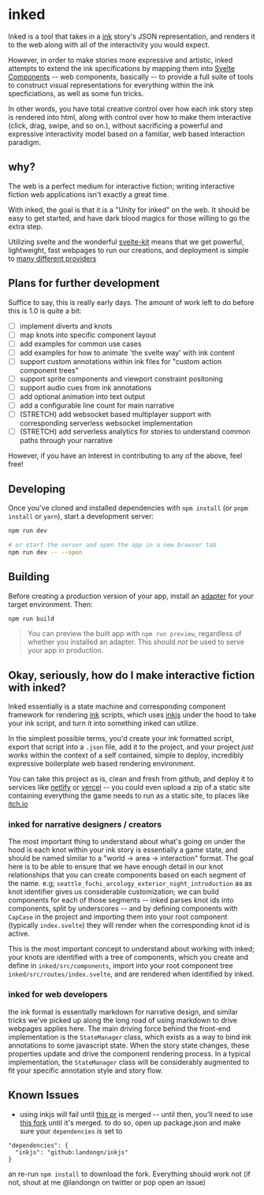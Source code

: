 # inked
Inked is a tool that takes in a [ink](https://www.inklestudios.com/ink/) story's JSON representation, and renders it to the web along with all of the interactivity you would expect. 

However, in order to make stories more expressive and artistic, inked attempts to extend the ink specifications by mapping them into [Svelte Components](https://svelte.dev) -- web components, basically -- to provide a full suite of tools to construct visual representations for everything within the ink specficiations, as well as some fun tricks. 

In other words, you have total creative control over how each ink story step is rendered into html, along with control over how to make them interactive (click, drag, swipe, and so on.), without sacrificing a powerful and expressive interactivity model based on a familiar, web based interaction paradigm.

## why?
The web is a perfect medium for interactive fiction; writing interactive fiction web applications isn't exactly a great time. 

With inked, the goal is that it is a "Unity for inked" on the web.  It should be easy to get started, and have dark blood magics for those willing to go the extra step.  

Utilizing svelte and the wonderful [svelte-kit](https://kit.svelte.dev) means that we get powerful, lightweight, fast webpages to run our creations, and deployment is simple to [many different providers](https://kit.svelte.dev/docs#adapters)

## Plans for further development
Suffice to say, this is really early days.  The amount of work left to do before this is 1.0 is quite a bit:
- [ ] implement diverts and knots
- [ ] map knots into specific component layout 
- [ ] add examples for common use cases
- [ ] add examples for how to animate 'the svelte way' with ink content
- [ ] support custom annotations within ink files for "custom action component trees"
- [ ] support sprite components and viewport constraint positoning
- [ ] support audio cues from ink annotations
- [ ] add optional animation into text output
- [ ] add a configurable line count for main narrative
- [ ] (STRETCH) add websocket based multiplayer support with corresponding serverless websocket implementation
- [ ] (STRETCH) add serverless analytics for stories to understand common paths through your narrative

However, if you have an interest in contributing to any of the above, feel free!

## Developing 

Once you've cloned and installed dependencies with `npm install` (or `pnpm install` or `yarn`), start a development server:

```bash
npm run dev

# or start the server and open the app in a new browser tab
npm run dev -- --open
```

## Building

Before creating a production version of your app, install an [adapter](https://kit.svelte.dev/docs#adapters) for your target environment. Then:

```bash
npm run build
```

> You can preview the built app with `npm run preview`, regardless of whether you installed an adapter. This should _not_ be used to serve your app in production.

## Okay, seriously, how do I make interactive fiction with inked?

Inked essentially is a state machine and corresponding component framework for rendering [ink](https://www.inklestudios.com/ink/) scripts, which uses [inkjs]() under the hood to take your ink script, and turn it into something inked can utilize. 

In the simplest possible terms, you'd create your ink formatted script, export that script into a `.json` file, add it to the project, and your project *just works* within the context of a self contained, simple to deploy, incredibly expressive boilerplate web based rendering environment. 

You can take this project as is, clean and fresh from github, and deploy it to services like [netlify](https://netlify.com) or [vercel](https://netlify.com) -- you could even upload a zip of a static site containing everything the game needs to run as a static site, to places like [itch.io](https://itch.io)

### inked for narrative designers / creators
The most important thing to understand about what's going on under the hood is each knot within your ink story is essentially a game state, and should be named similar to a "world -> area -> interaction" format.  The goal here is to be able to ensure that we have enough detail in our knot relationships that you can create components based on each segment of the name. e.g; `seattle_fuchi_arcology_exterior_night_introduction` as as knot identifier gives us considerable customization; we can build components for each of those segments -- inked parses knot ids into components, split by underscores -- and by defining components with `CapCase` in the project and importing them into your root component (typically `index.svelte`) they will render when the corresponding knot id is active. 

This is the most important concept to understand about working with inked; your knots are identified with a tree of components, which you create and define in `inked/src/components`, import into your root component tree `inked/src/routes/index.svelte`, and are rendered when identified by inked. 

### inked for web developers
the ink format is essentially markdown for narrative design, and similar tricks we've picked up along the long road of using markdown to drive webpages applies here. The main driving force behind the front-end implementation is the `StateManager` class, which exists as a way to bind ink annotations to some javascript state. When the story state changes, these properties update and drive the component rendering process. In a typical implementation, the `StateManager` class will be considerably augmented to fit your specific annotation style and story flow. 

## Known Issues
- using inkjs will fail until [this pr](https://github.com/y-lohse/inkjs/pull/903) is merged -- until then, you'll need to use [this fork](https://github.com/landongn/inkjs) until it's merged. to do so, open up package.json and make sure your `dependencies` is set to
```
"dependencies": {
  "inkjs": "github:landongn/inkjs"
}
```

an re-run `npm install` to download the fork. Everything should work not (if not, shout at me @landongn on twitter or pop open an issue)

